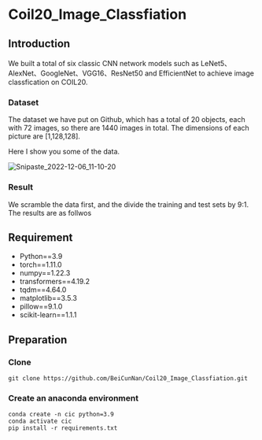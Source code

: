 # Coil20_Image_Classfiation
## Introduction

We built a total of six classic CNN network models such as LeNet5、AlexNet、GoogleNet、VGG16、ResNet50 and EfficientNet to achieve image classfication on COIL20.

### Dataset

The dataset we have put on Github, which has a total of 20 objects, each with 72 images, so there are 1440 images in total. The dimensions of each picture are [1,128,128].

Here I show you some of the data.

![Snipaste_2022-12-06_11-10-20](https://user-images.githubusercontent.com/105692522/205828070-c11f41a5-356d-4f22-8445-20cc115214ad.jpg)


### Result

We scramble the data first, and the divide the training and test sets by 9:1. The results are as follwos



## Requirement

- Python==3.9
- torch==1.11.0
- numpy==1.22.3
- transformers==4.19.2
- tqdm==4.64.0
- matplotlib==3.5.3
- pillow==9.1.0
- scikit-learn==1.1.1

## Preparation

### Clone

```shell
git clone https://github.com/BeiCunNan/Coil20_Image_Classfiation.git
```

### Create an anaconda environment

```shell
conda create -n cic python=3.9
conda activate cic
pip install -r requirements.txt
```

